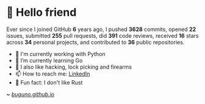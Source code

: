 # 🤖 Hello friend

Ever since I joined GitHub **6** years ago, I pushed **3628** commits, opened **22** issues, submitted **255** pull requests, did **391** code reviews, received **16** stars across **34** personal projects, and contributed to **36** public repositories.

- 🐍 I'm currently working with Python
- 🌱 I’m currently learning Go
- 🔭 I also like hacking, lock picking and firearms
- 📫 How to reach me: [LinkedIn](https://www.linkedin.com/in/brunodesouzabezerra/)
- 🤡 Fun fact: I don't like Rust

**~** [_buguno.github.io_](https://buguno.github.io/)
